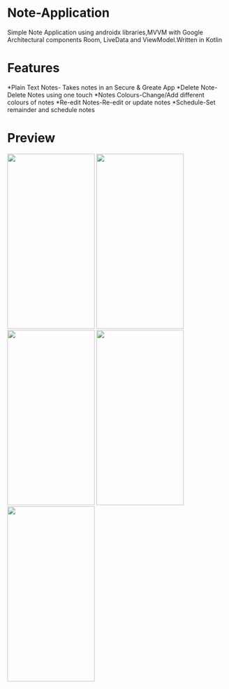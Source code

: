 # Note-Application
Simple Note Application using androidx libraries,MVVM with Google Architectural components Room, LiveData and ViewModel.Written in Kotlin
# Features
  *Plain Text Notes- Takes notes in an Secure & Greate App
  *Delete Note-Delete Notes using one touch
  *Notes Colours-Change/Add different colours of notes
  *Re-edit Notes-Re-edit or update notes
  *Schedule-Set remainder and schedule notes
#  Preview
<img src="https://user-images.githubusercontent.com/85928543/229796136-389364d3-d0fb-4744-ad09-056f3d407c3e.jpg" data-canonical-src="https://user-images.githubusercontent.com/85928543/229796136-389364d3-d0fb-4744-ad09-056f3d407c3e.jpg" width="200" height="400" />
<img src="https://user-images.githubusercontent.com/85928543/229796213-f3b8c242-7105-4ec8-ba3f-2b88af7fac9c.jpg" data-canonical-src="https://user-images.githubusercontent.com/85928543/229796213-f3b8c242-7105-4ec8-ba3f-2b88af7fac9c.jpg" width="200" height="400" />
<img src="https://user-images.githubusercontent.com/85928543/229796213-f3b8c242-7105-4ec8-ba3f-2b88af7fac9c.jpg" data-canonical-src="https://user-images.githubusercontent.com/85928543/229796213-f3b8c242-7105-4ec8-ba3f-2b88af7fac9c.jpg" width="200" height="400" />
<img src="https://user-images.githubusercontent.com/85928543/229796230-3ab97fd1-c853-48bf-9c10-8ca948b551b1.jpg" data-canonical-src="https://user-images.githubusercontent.com/85928543/229796230-3ab97fd1-c853-48bf-9c10-8ca948b551b1.jpg" width="200" height="400" />
<img src="https://user-images.githubusercontent.com/85928543/229796964-26563485-5595-4dee-9e5c-6375b279b4d9.jpg" data-canonical-src="https://user-images.githubusercontent.com/85928543/229796964-26563485-5595-4dee-9e5c-6375b279b4d9.jpg" width="200" height="400" />
   

